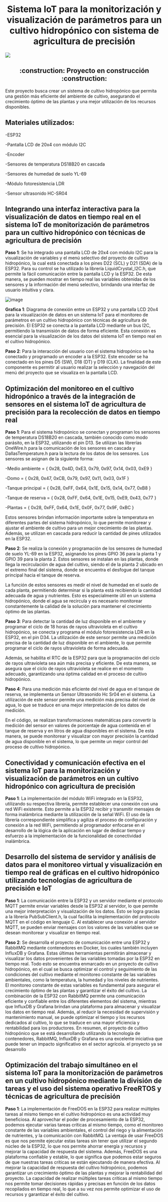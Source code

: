<h1 align="center"> Sistema IoT para la monitorización y visualización de parámetros para un cultivo hidropónico con sistema de agricultura de precisión </h1>

   <p align="left">
   <img src="https://img.shields.io/badge/STATUS-EN%20DESAROLLO-green">
   </p>

<h2 align="center">
:construction: Proyecto en construcción :construction:
</h2>

Este proyecto busca crear un sistema de cultivo hidropónico que permita una gestión más eficiente del ambiente de cultivo, asegurando el crecimiento óptimo de las plantas y una mejor utilización de los recursos disponibles.

## Materiales utilizados:

-ESP32

-Pantalla LCD de 20x4 con módulo I2C

-Encoder

-Sensores de temperatura DS18B20 en cascada

-Sensores de humedad de suelo YL-69

-Módulo fotoresistencia LDR

-Sensor ultrasonido HC-SR04


## Integrando una interfaz interactiva para la visualización de datos en tiempo real en el sistema IoT de monitorización de parámetros para un cultivo hidropónico con técnicas de agricultura de precisión 

**Paso 1**: Se ha integrado una pantalla LCD de 20x4 con módulo I2C para la visualización de variables y el menú selectivo del proyecto de cultivo hidropónico, la cual está conectada a los pines D22 (SCL) y D21 (SDA) de la ESP32. Para su control se ha utilizado la librería LiquidCrystal_I2C.h, que permite la fácil comunicación entre la pantalla LCD y la ESP32. De esta manera, se pueden mostrar en tiempo real las variables obtenidas de los sensores y la información del menú selectivo, brindando una interfaz de usuario intuitiva y clara.

![image](https://user-images.githubusercontent.com/82006043/223729252-3f2b266f-6d0b-4777-ab42-2292b50e7985.png)

**Grafica 1**: Diagrama de conexión entre un ESP32 y una pantalla LCD 20x4 para la visualización de datos en un sistema IoT para el monitoreo de parámetros en un cultivo hidropónico con técnicas de agricultura de precisión. El ESP32 se conecta a la pantalla LCD mediante un bus I2C, permitiendo la transmisión de datos de forma eficiente. Esta conexión es esencial para la visualización de los datos del sistema IoT en tiempo real en el cultivo hidropónico.

**Paso 2**: Para la interacción del usuario con el sistema hidropónico se ha conectado y programado un encoder a la ESP32. Este encoder se ha conectado en los pines D5 (SW), D18 (DT) y D19 (CLK). La finalidad de este componente es permitir al usuario realizar la selección y navegación del menú del proyecto que se visualiza en la pantalla LCD.

## Optimización del monitoreo en el cultivo hidropónico a través de la integración de sensores en el sistema IoT de agricultura de precisión para la recolección de datos en tiempo real

**Paso 1**: Para el sistema hidropónico se conectan y programan los sensores de temperatura DS18B20 en cascada, también conocido como modo parásito, en la ESP32, utilizando el pin D13. Se utilizan las librerías OneWire.h para la comunicación de los sensores en cascada y DallasTemperature.h para la lectura de los datos de los sensores. Los sensores se asignan de la siguiente forma:

-Medio ambiente = { 0x28, 0x4D, 0xE3, 0x79, 0x97, 0x14, 0x03, 0xE9 }

-Domo = { 0x28, 0x47, 0xCB, 0x79, 0x97, 0x11, 0x03, 0x1F }

-Tanque principal = { 0x28, 0xFF, 0x64, 0x1E, 0x15, 0x14, 0x77, 0xB8 }

-Tanque de reserva = { 0x28, 0xFF, 0x64, 0x1E, 0x15, 0xE9, 0x43, 0x77 }

-Plantas = { 0x28, 0xFF, 0x64, 0x1E, 0x0F, 0x77, 0x9F, 0xBC }

Estos sensores brindan información importante sobre la temperatura en diferentes partes del sistema hidropónico, lo que permite monitorear y ajustar el ambiente de cultivo para un mejor crecimiento de las plantas. Además, se utilizan en cascada para reducir la cantidad de pines utilizados en la ESP32.

**Paso 2**: Se realiza la conexión y programación de los sensores de humedad de suelo YL-69 en la ESP32, asignando los pines GPIO 36 para la planta 1 y GPIO 39 para la planta 2. Estos sensores se instalan en las plantas, donde llega la recirculación de agua del cultivo, siendo el de la planta 2 ubicado en el extremo final del sistema, donde se encuentra el desfogue del tanque principal hacia el tanque de reserva.

La función de estos sensores es medir el nivel de humedad en el suelo de cada planta, permitiendo determinar si la planta está recibiendo la cantidad adecuada de agua y nutrientes. Esto es especialmente útil en un sistema hidropónico, donde el agua se recircula y es necesario monitorear constantemente la calidad de la solución para mantener el crecimiento óptimo de las plantas.

**Paso 3**: Para detectar la cantidad de luz disponible en el ambiente y programar el ciclo de 18 horas de rayos ultravioleta en el cultivo hidropónico, se conecta y programa el módulo fotoresistencia LDR en la ESP32, en el pin D34. La utilización de este sensor permite una medición precisa de la cantidad de luz disponible en el ambiente, lo que permite programar el ciclo de rayos ultravioleta de forma adecuada.

Además, se habilita el RTC de la ESP32 para que la programación del ciclo de rayos ultravioleta sea aún más precisa y eficiente. De esta manera, se asegura que el ciclo de rayos ultravioleta se realice en el momento adecuado, garantizando una óptima calidad en el proceso de cultivo hidropónico.

**Paso 4**:  Para una medición más eficiente del nivel de agua en el tanque de reserva, se implementa un Sensor Ultrasonido Hc Sr04 en el sistema. La utilización de este sensor permite una medición más precisa del nivel de agua, lo que se traduce en una mejor interpretación de los datos de medición.

En el código, se realizan transformaciones matemáticas para convertir la medición del sensor en valores de porcentaje de agua contenida en el tanque de reserva y en litros de agua disponibles en el sistema. De esta manera, se puede monitorear y visualizar con mayor precisión la cantidad de agua disponible en el sistema, lo que permite un mejor control del proceso de cultivo hidropónico.

## Conectividad y comunicación efectiva en el sistema IoT para la monitorización y visualización de parámetros en un cultivo hidropónico con agricultura de precisión

**Paso 1**: La implementación del módulo WiFi integrado en la ESP32, utilizando su respectiva librería, permite establecer una conexión con una red WiFi existente. Esto permite a la ESP32 recibir y transmitir mensajes de forma inalámbrica mediante la utilización de la señal WiFi. El uso de la librería correspondiente simplifica y agiliza el proceso de configuración y conexión a la red WiFi, permitiendo al programador enfocarse en el desarrollo de la lógica de la aplicación en lugar de dedicar tiempo y esfuerzo a la implementación de la funcionalidad de conectividad inalámbrica.

## Desarrollo del sistema de servidor y análisis de datos para el monitoreo virtual y visualización en tiempo real de gráficas en el cultivo hidropónico utilizando tecnologías de agricultura de precisión e IoT

**Paso 1**:  La comunicación entre la ESP32 y un servidor mediante el protocolo MQTT permite enviar variables desde la ESP32 al servidor, lo que permite una mejor interpretación y visualización de los datos. Esto se logra gracias a la librería PubSubClient.h, la cual facilita la implementación del protocolo MQTT en el código en lenguaje C. Al establecer una conexión al servidor MQTT, se pueden enviar mensajes con los valores de las variables que se desean monitorear y visualizar en tiempo real.

**Paso 2**: Se desarrolla el proyecto de comunicación entre una ESP32 y RabbitMQ mediante contenedores en Docker, los cuales también incluyen InfluxDB y Grafana. Estas últimas herramientas permitirán almacenar y visualizar los datos provenientes de las variables tomadas por la ESP32 en tiempo real. Todo esto se encuentra enmarcado en un proyecto de cultivo hidropónico, en el cual se busca optimizar el control y seguimiento de las condiciones del cultivo mediante el monitoreo constante de las variables ambientales, como la temperatura, la humedad y los niveles de nutrientes. El monitoreo constante de estas variables es fundamental para asegurar el crecimiento óptimo de las plantas y garantizar el éxito del cultivo. La combinación de la ESP32 con RabbitMQ permite una comunicación eficiente y confiable entre los diferentes elementos del sistema, mientras que InfluxDB y Grafana brindan una plataforma para almacenar y visualizar los datos en tiempo real. Además, al reducir la necesidad de supervisión y mantenimiento manual, se puede optimizar el tiempo y los recursos dedicados al cultivo, lo que se traduce en una mayor eficiencia y rentabilidad para los productores. En resumen, el proyecto de cultivo hidropónico que se está desarrollando utilizando la tecnología de contenedores, RabbitMQ, InfluxDB y Grafana es una excelente iniciativa que puede tener un impacto significativo en el sector agrícola. el proyecto ya se desarrollo

## Optimización del trabajo simultáneo en el sistema IoT para la monitorización de parámetros en un cultivo hidropónico mediante la división de tareas y el uso del sistema operativo FreeRTOS y técnicas de agricultura de precisión

**Paso 1**: La implementación de FreeDOS en la ESP32 para realizar múltiples tareas al mismo tiempo en el cultivo hidropónico es una actividad muy beneficiosa. Al aprovechar el poder de procesamiento de la ESP32, podemos ejecutar varias tareas críticas al mismo tiempo, como el monitoreo constante de las variables ambientales, el control del riego y la alimentación de nutrientes, y la comunicación con RabbitMQ.
La ventaja de usar FreeDOS es que nos permite ejecutar estas tareas sin tener que utilizar el segundo núcleo de la ESP32, lo que nos permite ahorrar energía y recursos y mejorar la capacidad de respuesta del sistema. Además, FreeDOS es una plataforma confiable y estable, lo que significa que podemos estar seguros de que nuestras tareas críticas se están ejecutando de manera efectiva.
Al mejorar la capacidad de respuesta del cultivo hidropónico, podemos garantizar un crecimiento óptimo de las plantas y mejorar la rentabilidad del proyecto. La capacidad de realizar múltiples tareas críticas al mismo tiempo nos permite tomar decisiones rápidas y precisas en función de los datos recopilados en tiempo real, lo que a su vez nos permite optimizar el uso de recursos y garantizar el éxito del cultivo.




